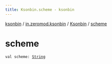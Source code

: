 ```yaml
---
title: Ksonbin.scheme - ksonbin
---
```


[ksonbin](../../index.html) / [in.zeromod.ksonbin](../index.html) / [Ksonbin](index.html) / [scheme](./scheme.html)

# scheme

`val scheme: `[`String`](https://kotlinlang.org/api/latest/jvm/stdlib/kotlin/-string/index.html)